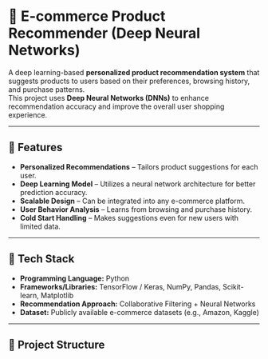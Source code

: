 <!--R2 G2 DNA Project 2025// !-->
# 🛒 E-commerce Product Recommender (Deep Neural Networks)

A deep learning-based **personalized product recommendation system** that suggests products to users based on their preferences, browsing history, and purchase patterns.  
This project uses **Deep Neural Networks (DNNs)** to enhance recommendation accuracy and improve the overall user shopping experience.

---

## 📌 Features
- **Personalized Recommendations** – Tailors product suggestions for each user.
- **Deep Learning Model** – Utilizes a neural network architecture for better prediction accuracy.
- **Scalable Design** – Can be integrated into any e-commerce platform.
- **User Behavior Analysis** – Learns from browsing and purchase history.
- **Cold Start Handling** – Makes suggestions even for new users with limited data.

---

## 🧠 Tech Stack
- **Programming Language:** Python
- **Frameworks/Libraries:** TensorFlow / Keras, NumPy, Pandas, Scikit-learn, Matplotlib
- **Recommendation Approach:** Collaborative Filtering + Neural Networks
- **Dataset:** Publicly available e-commerce datasets (e.g., Amazon, Kaggle)

---

## 📂 Project Structure

